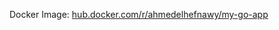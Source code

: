 Docker Image:
[hub.docker.com/r/ahmedelhefnawy/my-go-app](hub.docker.com/r/ahmedelhefnawy/my-go-app)